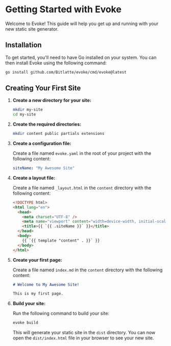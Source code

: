 # Getting Started with Evoke

Welcome to Evoke! This guide will help you get up and running with your new static site generator.

## Installation

To get started, you'll need to have Go installed on your system. You can then install Evoke using the following command:

```bash
go install github.com/Bitlatte/evoke/cmd/evoke@latest
```

## Creating Your First Site

1.  **Create a new directory for your site:**

    ```bash
    mkdir my-site
    cd my-site
    ```

2.  **Create the required directories:**

    ```bash
    mkdir content public partials extensions
    ```

3.  **Create a configuration file:**

    Create a file named `evoke.yaml` in the root of your project with the following content:

    ```yaml
    siteName: "My Awesome Site"
    ```

4.  **Create a layout file:**

    Create a file named `_layout.html` in the `content` directory with the following content:

    ```html
    <!DOCTYPE html>
    <html lang="en">
      <head>
        <meta charset="UTF-8" />
        <meta name="viewport" content="width=device-width, initial-scale=1.0" />
        <title>{{ `{{ .siteName }}` }}</title>
      </head>
      <body>
        {{ `{{ template "content" . }}` }}
      </body>
    </html>
    ```

5.  **Create your first page:**

    Create a file named `index.md` in the `content` directory with the following content:

    ```markdown
    # Welcome to My Awesome Site!

    This is my first page.
    ```

6.  **Build your site:**

    Run the following command to build your site:

    ```bash
    evoke build
    ```

    This will generate your static site in the `dist` directory. You can now open the `dist/index.html` file in your browser to see your new site.
